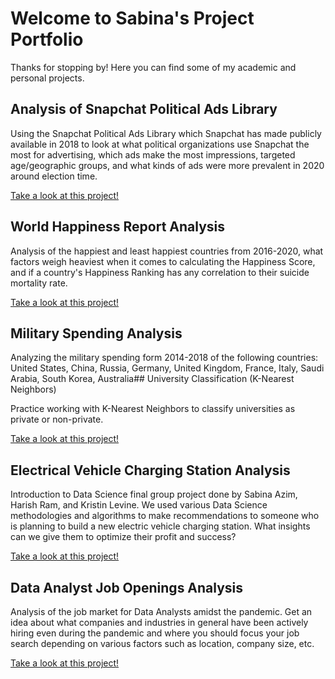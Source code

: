 # Welcome to Sabina's Project Portfolio

Thanks for stopping by! Here you can find some of my academic and personal projects.

## Analysis of Snapchat Political Ads Library

Using the Snapchat Political Ads Library which Snapchat has made publicly available in 2018 to look at what political organizations use Snapchat the most for advertising, which ads make the most impressions, targeted age/geographic groups, and what kinds of ads were more prevalent in 2020 around election time.

[Take a look at this project!](sabinaazim97.github.io/snapchat_political_ads.html)

## World Happiness Report Analysis

Analysis of the happiest and least happiest countries from 2016-2020, what factors weigh heaviest when it comes to calculating the Happiness Score, and if a country's Happiness Ranking has any correlation to their suicide mortality rate.

[Take a look at this project!](sabinaazim97.github.io/world_happiness.html)

## Military Spending Analysis 

Analyzing the military spending form 2014-2018 of the following countries: United States, China, Russia, Germany, United Kingdom, France, Italy, Saudi Arabia, South Korea, Australia## University Classification (K-Nearest Neighbors)

Practice working with K-Nearest Neighbors to classify universities as private or non-private. 

[Take a look at this project!](sabinaazim97.github.io/university_classification.html)

## Electrical Vehicle Charging Station Analysis 

Introduction to Data Science final group project done by Sabina Azim, Harish Ram, and Kristin Levine. We used various Data Science methodologies and algorithms to make recommendations to someone who is planning to build a new electric vehicle charging station. What insights can we give them to optimize their profit and success? 

[Take a look at this project!](sabinaazim97.github.io/EV_analysis.html)

## Data Analyst Job Openings Analysis 

Analysis of the job market for Data Analysts amidst the pandemic. Get an idea about what companies and industries in general have been actively hiring even during the pandemic and where you should focus your job search depending on various factors such as location, company size, etc.

[Take a look at this project!](sabinaazim97.github.io/job_analysis.html)
